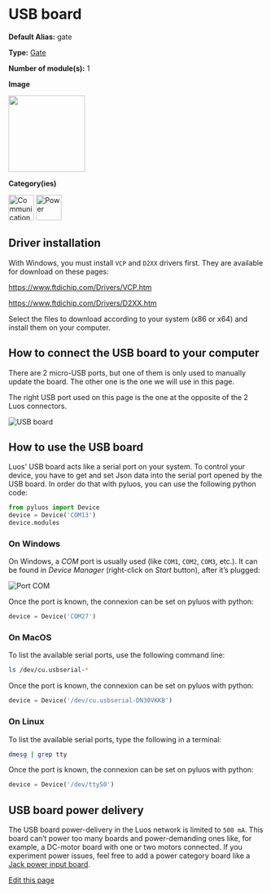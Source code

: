 # USB board
<div class="cust_sheet" markdown="1">
<p class="cust_sheet-title" markdown="1"><strong>Default Alias:</strong> gate</p>
<p class="cust_sheet-title" markdown="1"><strong>Type:</strong> <a href="/_pages/modules/modules_list/gate.md">Gate</a></p>
<p class="cust_sheet-title" markdown="1"><strong>Number of module(s):</strong> 1</p>
<p class="cust_sheet-title" markdown="1"><strong>Image</strong></p>
<p class="cust_indent" markdown="1"><img height="150" src="{{img_path}}/usb-module.png"></p>
<p class="cust_sheet-title" markdown="1"><strong>Category(ies)</strong></p>
<p class="cust_indent" markdown="1">
<img height="50" src="{{img_path}}/sticker-communication.png" title="Communication">
<img height="50" src="{{img_path}}/sticker-power.png" title="Power">
</p>
</div>

## Driver installation
With Windows, you must install `VCP` and `D2XX` drivers first. They are available for download on these pages:

<a href="https://www.ftdichip.com/Drivers/VCP.htm" target="_blank">https://www.ftdichip.com/Drivers/VCP.htm</a>

<a href="https://www.ftdichip.com/Drivers/D2XX.htm" target="_blank">https://www.ftdichip.com/Drivers/D2XX.htm</a>

Select the files to download according to your system (x86 or x64) and install them on your computer.


## How to connect the USB board to your computer
There are 2 micro-USB ports, but one of them is only used to manually update the board. The other one is the one we will use in this page.

The right USB port used on this page is the one at the opposite of the 2 Luos connectors.

![USB board]({{img_path}}/usb-1.jpg)

## How to use the USB board
Luos' USB board acts like a serial port on your system.
To control your device, you have to get and set Json data into the serial port opened by the USB board. In order do that with pyluos, you can use the following python code:

```python
from pyluos import Device
device = Device('COM13')
device.modules
```

### On Windows
On Windows, a *COM* port is usually used (like `COM1`, `COM2`, `COM3`, etc.). It can be found in *Device Manager* (right-click on *Start* button), after it’s plugged:

![Port COM]({{img_path}}/usb-2.png)

Once the port is known, the connexion can be set on pyluos with python:

```python
device = Device('COM27')
```

### On MacOS
To list the available serial ports, use the following command line:

```bash
ls /dev/cu.usbserial-*
```

Once the port is known, the connexion can be set on pyluos with python:

```python
device = Device('/dev/cu.usbserial-DN30VKKB')
```

### On Linux
To list the available serial ports, type the following in a terminal:

```bash
dmesg | grep tty
```

Once the port is known, the connexion can be set on pyluos with python:

```python
device = Device('/dev/ttyS0')
```

## USB board power delivery
The USB board power-delivery in the Luos network is limited to `500 mA`. This board can’t power too many boards and power-demanding ones like, for example, a DC-motor board with one or two motors connected. If you experiment power issues, feel free to add a power category board like a [Jack power input board]({{boards_path}}/jack-power-input.md).

<div class="cust_edit_page"><a href="https://{{gh_path}}{{boards_path}}/usb.md">Edit this page</a></div>
